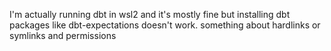 I'm actually running dbt in wsl2 and it's mostly fine but installing dbt packages like dbt-expectations doesn't work. something about hardlinks or symlinks and permissions
